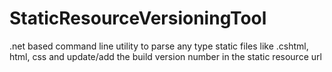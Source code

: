 StaticResourceVersioningTool
============================

.net based command line utility to parse any type static files like .cshtml, html, css and update/add the build version number in the static resource url
